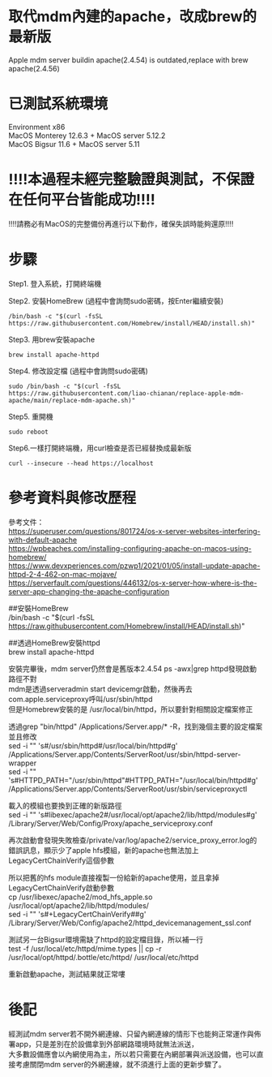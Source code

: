 

# 取代mdm內建的apache，改成brew的最新版
Apple mdm server buildin apache(2.4.54) is outdated,replace with brew apache(2.4.56)
  
# 已測試系統環境
Environment x86  
MacOS Monterey 12.6.3 + MacOS server 5.12.2  
MacOS Bigsur 11.6 + MacOS server 5.11
  
# !!!!本過程未經完整驗證與測試，不保證在任何平台皆能成功!!!!  
 !!!!請務必有MacOS的完整備份再進行以下動作，確保失誤時能夠還原!!!!  
  

# 步驟 
Step1. 登入系統，打開終端機  
  
Step2. 安裝HomeBrew (過程中會詢問sudo密碼，按Enter繼續安裝)  
  
    /bin/bash -c "$(curl -fsSL https://raw.githubusercontent.com/Homebrew/install/HEAD/install.sh)" 
    
Step3. 用brew安裝apache  
  
    brew install apache-httpd  

Step4. 修改設定檔 (過程中會詢問sudo密碼)
  
    sudo /bin/bash -c "$(curl -fsSL https://raw.githubusercontent.com/liao-chianan/replace-apple-mdm-apache/main/replace-mdm-apache.sh)"

Step5. 重開機  
  
    sudo reboot  

Step6.一樣打開終端機，用curl檢查是否已經替換成最新版  
  
    curl --insecure --head https://localhost  
  
    
      
        
          
          
# 參考資料與修改歷程

參考文件：  
https://superuser.com/questions/801724/os-x-server-websites-interfering-with-default-apache  
https://wpbeaches.com/installing-configuring-apache-on-macos-using-homebrew/  
https://www.devxperiences.com/pzwp1/2021/01/05/install-update-apache-httpd-2-4-462-on-mac-mojave/  
https://serverfault.com/questions/446132/os-x-server-how-where-is-the-server-app-changing-the-apache-configuration  
  
  
  
##安裝HomeBrew  
/bin/bash -c "$(curl -fsSL https://raw.githubusercontent.com/Homebrew/install/HEAD/install.sh)"  

##透過HomeBrew安裝httpd  
brew install apache-httpd  
  
  
安裝完畢後，mdm server仍然會是舊版本2.4.54 
ps -awx|grep httpd發現啟動路徑不對  
mdm是透過serveradmin start devicemgr啟動，然後再去com.apple.serviceproxy呼叫/usr/sbin/httpd  
但是Homebrew安裝的是 /usr/local/bin/httpd，所以要針對相關設定檔案修正  
  
  
透過grep "bin/httpd" /Applications/Server.app/* -R，找到幾個主要的設定檔案並且修改  
sed -i "" 's#/usr/sbin/httpd#/usr/local/bin/httpd#g'  /Applications/Server.app/Contents/ServerRoot/usr/sbin/httpd-server-wrapper  
sed -i "" 's#HTTPD_PATH="/usr/sbin/httpd"#HTTPD_PATH="/usr/local/bin/httpd#g' /Applications/Server.app/Contents/ServerRoot/usr/sbin/serviceproxyctl  
  
載入的模組也要換到正確的新版路徑  
sed -i "" 's#libexec/apache2#/usr/local/opt/apache2/lib/httpd/modules#g' /Library/Server/Web/Config/Proxy/apache_serviceproxy.conf  
  
再次啟動會發現失敗檢查/private/var/log/apache2/service_proxy_error.log的錯誤訊息，顯示少了apple hfs模組，新的apache也無法加上LegacyCertChainVerify這個參數  
  
所以把舊的hfs module直接複製一份給新的apache使用，並且拿掉LegacyCertChainVerify啟動參數  
cp /usr/libexec/apache2/mod_hfs_apple.so /usr/local/opt/apache2/lib/httpd/modules/  
sed -i "" 's#+LegacyCertChainVerify##g' /Library/Server/Web/Config/apache2/httpd_devicemanagement_ssl.conf  
    
測試另一台Bigsur環境需缺了httpd的設定檔目錄，所以補一行  
test -f /usr/local/etc/httpd/mime.types || cp -r /usr/local/opt/httpd/.bottle/etc/httpd/ /usr/local/etc/httpd  
  
重新啟動apache，測試結果就正常嘍  
  
# 後記  
經測試mdm server若不開外網連線、只留內網連線的情形下也能夠正常運作與佈署app，只是差別在於設備拿到外部網路環境時就無法派送，  
大多數設備應會以內網使用為主，所以若只需要在內網部署與派送設備，也可以直接考慮關閉mdm server的外網連線，就不須進行上面的更新步驟了。
